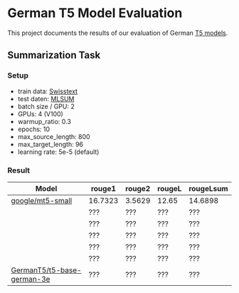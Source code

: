 # German T5 Model Evaluation
This project documents the results of our evaluation of German [T5 models](https://arxiv.org/pdf/1910.10683.pdf).

## Summarization Task

### Setup
- train data: [Swisstext](https://www.swisstext.org/2019/shared-task/german-text-summarization-challenge.html)
- test daten: [MLSUM](https://huggingface.co/datasets/mlsum)
- batch size / GPU: 2
- GPUs: 4 (V100)
- warmup_ratio: 0.3
- epochs: 10
- max_source_length: 800
- max_target_length: 96
- learning rate: 5e-5 (default)

### Result
| Model                                                                           | rouge1 | rouge2 | rougeL | rougeLsum
|---------------------------------------------------------------------------------|--------|--------|--------|----------
| [google/mt5-small](https://huggingface.co/google/mt5-small) | 16.7323    | 3.5629    | 12.65    |  14.6898
| []() | ???    | ???    | ???    | ???
| []() | ???    | ???    | ???    | ???
| []() | ???    | ???    | ???    | ???
| []() | ???    | ???    | ???    | ???
| []() | ???    | ???    | ???    | ???
| [GermanT5/t5-base-german-3e](https://huggingface.co/GermanT5/t5-base-german-3e) | ???    | ???    | ???    | ???
